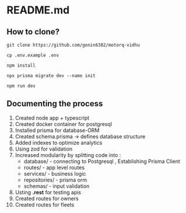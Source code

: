 # README.md

## How to clone?
```
git clone https://github.com/genin6382/motorq-vidhu

cp .env.example .env

npm install

npx prisma migrate dev --name init

npm run dev
```

## Documenting the process
1. Created node app + typescript
2. Created docker container for postgresql
3. Installed prisma for database-ORM
4. Created schema.prisma -> defines database structure 
5. Added indexes to optimize analytics  
4. Using zod for validation 
5. Increased modularity by splitting code into :
    * database/ - connecting to Postgresql , Establishing Prisma Client 
    * routes/ - app level routes 
    * services/ - business logic 
    * repositories/ - prisma orm
    * schemas/ - input validation 
6. Usting **.rest** for testing apis 
7. Created routes for owners
8. Created routes for fleets
